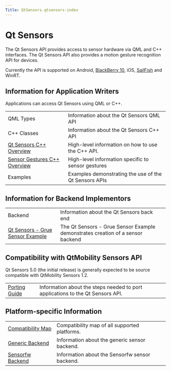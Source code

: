 ```yaml
---
Title: QtSensors.qtsensors-index
---
```

        
Qt Sensors
==========

<span class="subtitle"></span>
<span id="details"></span>
The Qt Sensors API provides access to sensor hardware via QML and C++ interfaces. The Qt Sensors API also provides a motion gesture recognition API for devices.

Currently the API is supported on Android, [BlackBerry 10](http://qt-project.org/wiki/BlackBerry), iOS, [SailFish](https://sailfishos.org) and WinRT.

<span id="information-for-application-writers"></span>
Information for Application Writers
-----------------------------------

Applications can access Qt Sensors using QML or C++.

|                                                                              |                                                       |
|------------------------------------------------------------------------------|-------------------------------------------------------|
| QML Types                                                                    | Information about the Qt Sensors QML API              |
| C++ Classes                                                                  | Information about the Qt Sensors C++ API              |
| [Qt Sensors C++ Overview](../QtSensors.qtsensors-cpp.md)             | High-level information on how to use the C++ API.     |
| [Sensor Gestures C++ Overview](../QtSensors.qtsensorgestures-cpp.md) | High-level information specific to sensor gestures    |
| Examples                                                                     | Examples demonstrating the use of the Qt Sensors APIs |

<span id="information-for-backend-implementors"></span>
Information for Backend Implementors
------------------------------------

|                                                                                                         |                                                                                |
|---------------------------------------------------------------------------------------------------------|--------------------------------------------------------------------------------|
| Backend                                                                                                 | Information about the Qt Sensors back end                                      |
| [Qt Sensors - Grue Sensor Example](https://developer.ubuntu.comapps/qml/sdk-14.10/QtSensors.grue/) | The Qt Sensors - Grue Sensor Example demonstrates creation of a sensor backend |

<span id="compatibility-with-qtmobility-sensors-api"></span>
Compatibility with QtMobility Sensors API
-----------------------------------------

Qt Sensors 5.0 (the initial release) is generally expected to be source compatible with QtMobility Sensors 1.2.

|                                                            |                                                                                |
|------------------------------------------------------------|--------------------------------------------------------------------------------|
| [Porting Guide](../QtSensors.qtsensors-porting.md) | Information about the steps needed to port applications to the Qt Sensors API. |

<span id="platform-specific-information"></span>
Platform-specific Information
-----------------------------

|                                                            |                                                |
|------------------------------------------------------------|------------------------------------------------|
| [Compatibility Map](../QtSensors.compatmap.md)     | Compatibility map of all supported platforms.  |
| [Generic Backend](../QtSensors.genericbackend.md)  | Information about the generic sensor backend.  |
| [Sensorfw Backend](../QtSensors.senorfwbackend.md) | Information about the Sensorfw sensor backend. |


